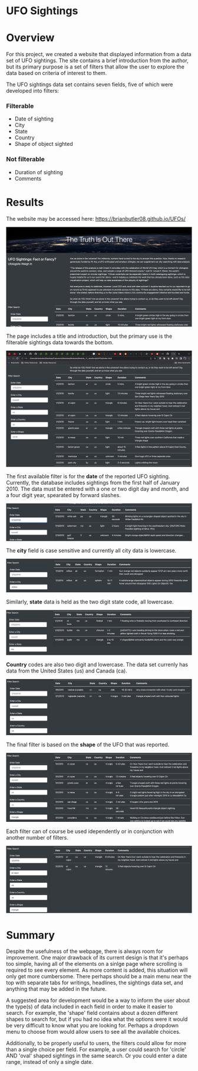 # UFO Sightings

# Overview

For this project, we created a website that displayed information from a data set of UFO sightings. The site contains a brief introduction from the author, but its primary purpose is a set of filters that allow the user to explore the data based on criteria of interest to them.

The UFO sightings data set contains seven fields, five of which were developed into filters:

### Filterable
- Date of sighting
- City
- State
- Country
- Shape of object sighted

### Not filterable
- Duration of sighting
- Comments

# Results

The website may be accessed here: https://brianbutler08.github.io/UFOs/

![](https://github.com/brianbutler08/UFOs/blob/main/images%20for%20READme/website.png)

The page includes a title and introduction, but the primary use is the filterable sightings data towards the bottom.

![](https://github.com/brianbutler08/UFOs/blob/main/images%20for%20READme/filters.png)

The first available filter is for the **date** of the reported UFO sighting. Currently, the database includes sightings from the first half of January 2010. The data must be entered with a one or two digit day and month, and a four digit year, spearated by forward slashes.

![](https://github.com/brianbutler08/UFOs/blob/main/images%20for%20READme/date.png)

The **city** field is case sensitive and currently all city data is lowercase.

![](https://github.com/brianbutler08/UFOs/blob/main/images%20for%20READme/city.png)

Similarly, **state** data is held as the two digit state code, all lowercase.

![](https://github.com/brianbutler08/UFOs/blob/main/images%20for%20READme/state.png)

**Country** codes are also two digit and lowercase. The data set currenly has data from the United States (us) and Canada (ca).

![](https://github.com/brianbutler08/UFOs/blob/main/images%20for%20READme/country.png)

The final filter is based on the **shape** of the UFO that was reported.

![](https://github.com/brianbutler08/UFOs/blob/main/images%20for%20READme/shape.png)

Each filter can of course be used idependently or in conjunction with another number of filters.

![](https://github.com/brianbutler08/UFOs/blob/main/images%20for%20READme/all%20filters.png)

# Summary

Despite the usefulness of the webpage, there is always room for improvement. One major drawback of its current design is that it's perhaps too simple, having all of the elements on a sinlge page where scrolling is required to see every element. As more content is added, this situation will only get more cumbersome. There perhaps should be a main menu near the top with separate tabs for writings, headlines, the sightings data set, and anything that may be added in the future.

A suggested area for development would be a way to inform the user about the type(s) of data included in each field in order to make it easier to search. For example, the 'shape' field contains about a dozen different shapes to search for, but if you had no idea what the options were it would be very difficult to know what you are looking for. Perhaps a dropdown menu to choose from would allow users to see all the available choices.

Additionally, to be properly useful to users, the filters could allow for more than a single choice per field. For example, a user could search for 'circle' AND 'oval' shaped sightings in the same search. Or you could enter a date range, instead of only a single date.
